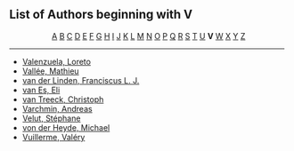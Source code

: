 <h2>List of Authors beginning with V</h2>
<p style="text-align:center"><a href="authors_A.html">A</a>&nbsp;<a href="authors_B.html">B</a>&nbsp;<a href="authors_C.html">C</a>&nbsp;<a href="authors_D.html">D</a>&nbsp;<a href="authors_E.html">E</a>&nbsp;<a href="authors_F.html">F</a>&nbsp;<a href="authors_G.html">G</a>&nbsp;<a href="authors_H.html">H</a>&nbsp;<a href="authors_I.html">I</a>&nbsp;<a href="authors_J.html">J</a>&nbsp;<a href="authors_K.html">K</a>&nbsp;<a href="authors_L.html">L</a>&nbsp;<a href="authors_M.html">M</a>&nbsp;<a href="authors_N.html">N</a>&nbsp;<a href="authors_O.html">O</a>&nbsp;<a href="authors_P.html">P</a>&nbsp;<a href="authors_Q.html">Q</a>&nbsp;<a href="authors_R.html">R</a>&nbsp;<a href="authors_S.html">S</a>&nbsp;<a href="authors_T.html">T</a>&nbsp;<a href="authors_U.html">U</a>&nbsp;<b>V</b>&nbsp;<a href="authors_W.html">W</a>&nbsp;<a href="authors_X.html">X</a>&nbsp;<a href="authors_Y.html">Y</a>&nbsp;<a href="authors_Z.html">Z</a>&nbsp;</p>
<hr width="98%" />
<ul class="authors_list">
<li><a href="author_318.html">Valenzuela, Loreto</a></li><li><a href="author_319.html">Vallée, Mathieu</a></li><li><a href="author_320.html">van der Linden, Franciscus L. J.</a></li><li><a href="author_321.html">van Es, Eli</a></li><li><a href="author_322.html">van Treeck, Christoph</a></li><li><a href="author_323.html">Varchmin, Andreas</a></li><li><a href="author_324.html">Velut, Stéphane</a></li><li><a href="author_325.html">von der Heyde, Michael</a></li><li><a href="author_326.html">Vuillerme, Valéry</a></li></ul>